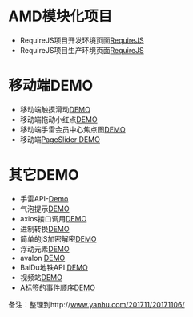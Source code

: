 # AMD模块化项目
* RequireJS项目开发环境页面[RequireJS](http://demo.xuliehaonet.com/requirejs_dev/index.html)
* RequireJS项目生产环境页面[RequireJS](http://demo.xuliehaonet.com/requirejs_pro/index.html)
# 移动端DEMO
* 移动端触摸滑动[DEMO](http://demo.xuliehaonet.com/201709/20170915001/Scroll.html)
* 移动端拖动小红点[DEMO](http://demo.xuliehaonet.com/201709/20170915001/TrackPoint.html)
* 移动端手雷会员中心焦点图[DEMO](http://demo.xuliehaonet.com/201710/20171019/)
* 移动端[PageSlider DEMO](http://demo.xuliehaonet.com/201711/20171106/20171106001.html)
# 其它DEMO
* 手雷API-[Demo](http://demo.xuliehaonet.com/201709/20170910002/)
* 气泡提示[DEMO](http://demo.xuliehaonet.com/201709/20170912001/20170912001.html)
* axios接口调用[DEMO](http://demo.xuliehaonet.com/201709/20170924001/20170924002.html)
* 进制转换[DEMO](http://demo.xuliehaonet.com/201710/20171012/20171012001.html)
* 简单的jS加密解密[DEMO](http://demo.xuliehaonet.com/201710/20171012/20171012002.html)
* 浮动元素[DEMO](http://demo.xuliehaonet.com/201710/20171020/20171020001.html)
* avalon [DEMO](http://demo.xuliehaonet.com/201711/20170711/)
* BaiDu地铁API [DEMO](http://demo.xuliehaonet.com/201711/20171104/map.html)
* 视频站[DEMO](http://demo.xuliehaonet.com/201803/20180326/)
* A标签的事件顺序[DEMO](http://demo.xuliehaonet.com/201804/20180402/20180402002.html)

备注：整理到http://www.yanhu.com/201711/20171106/
